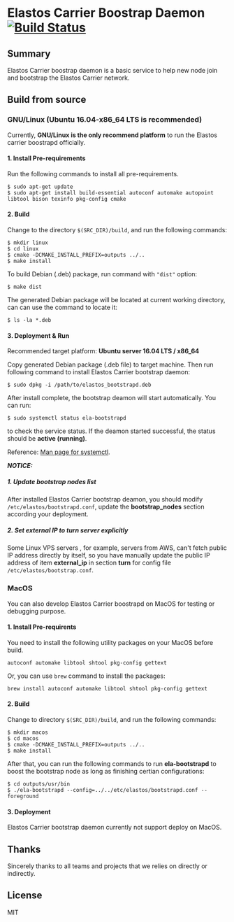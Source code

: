 # Elastos Carrier Boostrap Daemon [![Build Status](https://travis-ci.org/elastos/Elastos.NET.Carrier.Bootstrap.svg?branch=master)](https://travis-ci.org/elastos/Elastos.NET.Carrier.Bootstrap)

## Summary

Elastos Carrier boostrap daemon is a basic service to help new node join and bootstrap the Elastos Carrier network.

## Build from source

### GNU/Linux (Ubuntu 16.04-x86_64 LTS is recommended)

Currently, **GNU/Linux is the only recommend platform** to run the Elastos carrier boostrapd officially.

#### 1. Install Pre-requirements

Run the following commands to install all pre-requirements.

```shell
$ sudo apt-get update
$ sudo apt-get install build-essential autoconf automake autopoint libtool bison texinfo pkg-config cmake
```

#### 2. Build

Change to the directory `$(SRC_DIR)/build`, and run the following commands:

```shell
$ mkdir linux
$ cd linux
$ cmake -DCMAKE_INSTALL_PREFIX=outputs ../..
$ make install
```

To build Debian (.deb) package, run command with `"dist"` option:

```shell
$ make dist
```

The generated Debian package will be located at current working directory, can can use the command to locate it:

```shell
$ ls -la *.deb
```

#### 3. Deployment & Run

Recommended target platform: **Ubuntu server 16.04 LTS / x86_64**

Copy generated Debian package (.deb file) to target machine. Then run following command to install Elastos Carrier bootstrap daemon:

```shell
$ sudo dpkg -i /path/to/elastos_bootstrapd.deb
```

After install complete, the bootstrap deamon will start automatically. You can run:

```shell
$ sudo systemctl status ela-bootstrapd
```

to check the service status. If the deamon started successful, the status should be **active (running)**.

Reference: [Man page for systemctl](https://www.freedesktop.org/software/systemd/man/systemctl.html).

***NOTICE:***

##### 1. Update bootstrap nodes list
After installed Elastos Carrier bootstrap deamon, you should modify `/etc/elastos/bootstrapd.conf`, update the **bootstrap_nodes** section according your deployment.

##### 2. Set external IP to turn server explicitly
Some Linux VPS servers , for example, servers from AWS, can't fetch public IP address directly by itself,  so you have manually update the public IP address of item **external_ip** in section **turn** for config file `/etc/elastos/bootstrap.conf`.

### MacOS

You can also develop Elastos Carrier boostrapd on MacOS for testing or debugging purpose.

#### 1. Install Pre-requirents

You need to install the following utility packages on your MacOS before build.

```
autoconf automake libtool shtool pkg-config gettext
```

Or, you can use `brew` command to install the packages:

```
brew install autoconf automake libtool shtool pkg-config gettext
```

#### 2. Build

Change to directory `$(SRC_DIR)/build`, and run the following commands:

```shell
$ mkdir macos
$ cd macos
$ cmake -DCMAKE_INSTALL_PREFIX=outputs ../..
$ make install
```

After that, you can run the following commands to run **ela-bootstrapd** to boost the bootstrap node as long as finishing certian configurations:

```shell
$ cd outputs/usr/bin
$ ./ela-bootstrapd --config=../../etc/elastos/bootstrapd.conf --foreground
```

#### 3. Deployment

Elastos Carrier bootstrap daemon currently not support deploy on MacOS.

## Thanks

Sincerely thanks to all teams and projects that we relies on directly or indirectly.

## License

MIT
